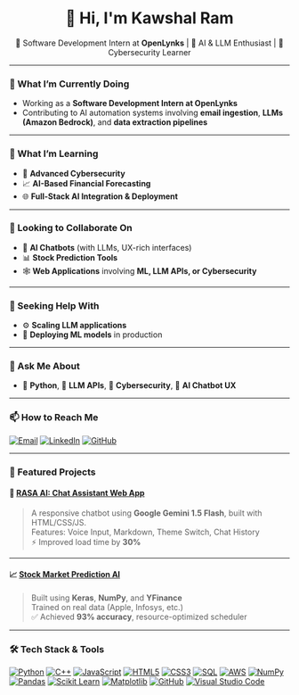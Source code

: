 <h1 align="center">👋 Hi, I'm Kawshal Ram</h1>

<p align="center">
  🚀 Software Development Intern at <b>OpenLynks</b> | 🤖 AI & LLM Enthusiast | 🔐 Cybersecurity Learner
</p>

---

### 🔭 What I’m Currently Doing
- Working as a **Software Development Intern at OpenLynks**
- Contributing to AI automation systems involving **email ingestion**, **LLMs (Amazon Bedrock)**, and **data extraction pipelines**

---

### 🌱 What I’m Learning
- 🔐 **Advanced Cybersecurity**
- 📈 **AI-Based Financial Forecasting**
- 🌐 **Full-Stack AI Integration & Deployment**

---

### 👯 Looking to Collaborate On
- 🤖 **AI Chatbots** (with LLMs, UX-rich interfaces)
- 📊 **Stock Prediction Tools**
- 🕸️ **Web Applications** involving **ML, LLM APIs, or Cybersecurity**

---

### 🤔 Seeking Help With
- ⚙️ **Scaling LLM applications**
- 🚀 **Deploying ML models** in production

---

### 💬 Ask Me About
- 🐍 **Python**, 🧠 **LLM APIs**, 🔐 **Cybersecurity**, 🎨 **AI Chatbot UX**

---

### 📫 How to Reach Me

[![Email](https://img.shields.io/badge/Gmail-kawshalram09@gmail.com-red?logo=gmail)](mailto:kawshalram09@gmail.com)
[![LinkedIn](https://img.shields.io/badge/LinkedIn-KawshalRam-blue?logo=linkedin)](https://linkedin.com/in/KawshalRam)
[![GitHub](https://img.shields.io/badge/GitHub-KawshalRam-black?logo=github)](https://github.com/KawshalRam)

---

### 🔗 Featured Projects

#### 🧠 [RASA AI: Chat Assistant Web App](https://github.com/KawshalRam/RASA-AI)
> A responsive chatbot using **Google Gemini 1.5 Flash**, built with HTML/CSS/JS.  
> Features: Voice Input, Markdown, Theme Switch, Chat History  
> ⚡ Improved load time by **30%**

---

#### 📈 [Stock Market Prediction AI](https://github.com/KawshalRam/STOCK-prediction)
> Built using **Keras**, **NumPy**, and **YFinance**  
> Trained on real data (Apple, Infosys, etc.)  
> ✅ Achieved **93% accuracy**, resource-optimized scheduler

---

### 🛠️ Tech Stack & Tools

[![Python](https://img.shields.io/badge/-Python-3776AB?logo=python&logoColor=white)]()
[![C++](https://img.shields.io/badge/-C++-00599C?logo=c%2B%2B&logoColor=white)]()
[![JavaScript](https://img.shields.io/badge/-JavaScript-F7DF1E?logo=javascript&logoColor=black)]()
[![HTML5](https://img.shields.io/badge/-HTML5-E34F26?logo=html5&logoColor=white)]()
[![CSS3](https://img.shields.io/badge/-CSS3-1572B6?logo=css3&logoColor=white)]()
[![SQL](https://img.shields.io/badge/-SQL-4479A1?logo=mysql&logoColor=white)]()
[![AWS](https://img.shields.io/badge/-AWS-232F3E?logo=amazon-aws&logoColor=white)]()
[![NumPy](https://img.shields.io/badge/-NumPy-013243?logo=numpy&logoColor=white)]()
[![Pandas](https://img.shields.io/badge/-Pandas-150458?logo=pandas&logoColor=white)]()
[![Scikit Learn](https://img.shields.io/badge/-Scikit--Learn-F7931E?logo=scikit-learn&logoColor=white)]()
[![Matplotlib](https://img.shields.io/badge/-Matplotlib-11557C?logo=plotly&logoColor=white)]()
[![GitHub](https://img.shields.io/badge/-GitHub-181717?logo=github&logoColor=white)]()
[![Visual Studio Code](https://img.shields.io/badge/-VSCode-007ACC?logo=visual-studio-code&logoColor=white)]()

